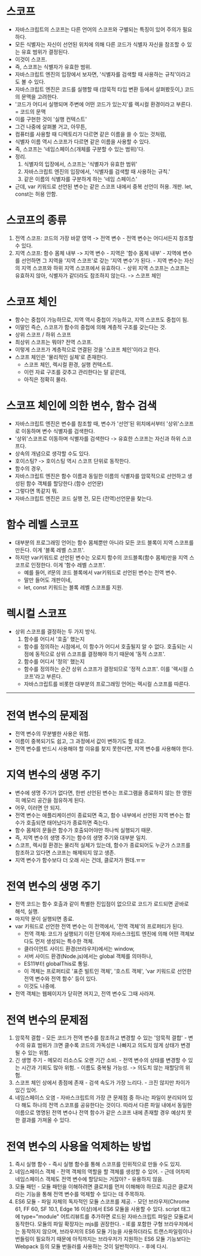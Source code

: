 # 스코프
  - 자바스크립트의 스코프는 다른 언어의 스코프와 구별되는 특징이 있어 주의가 필요하다.
  - 모든 식별자는 자신이 선언된 위치에 의해 다른 코드가 식별자 자신을 참조할 수 있는 유효 범위가 결정된다.
  - 이것이 스코프.
  - 즉, 스코프는 식별자가 유효한 범위.
  - 자바스크립트 엔진의 입장에서 보자면, '식별자를 검색할 때 사용하는 규칙'이라고도 볼 수 있다.
  - 자바스크립트 엔진은 코드를 실행할 때 (암묵적 타입 변환 등에서 살펴봤듯이,) 코드의 문맥을 고려한다.
  - '코드가 어디서 실행되며 주변에 어떤 코드가 있는지'를 렉시컬 환경이라고 부른다. = 코드의 문맥
  - 이를 구현한 것이 '실행 컨텍스트'
  - 그건 나중에 살펴볼 거고, 아무튼,
  - 컴퓨터를 사용할 때 디렉토리가 다르면 같은 이름을 쓸 수 있는 것처럼,
  - 식별자 이름 역시 스코프가 다르면 같은 이름을 사용할 수 있다.
  - 즉, 스코프는 '네임스페이스(개체를 구분할 수 있는 범위)'다.
  - 정리.
    1. 식별자의 입장에서, 스코프는 '식별자가 유효한 범위'
    2. 자바스크립트 엔진의 입장에서, '식별자를 검색할 때 사용하는 규칙.'
    3. 같은 이름의 식별자를 구분하게 하는 '네임 스페이스'
  - 근데, var 키워드로 선언된 변수는 같은 스코프 내에서 중복 선언이 허용. 개판. let, const는 허용 안함.
# 스코프의 종류
  1. 전역 스코프: 코드의 가장 바깥 영역 -> 전역 변수
    - 전역 변수는 어디서든지 참조할 수 있다.
  2. 지역 스코프: 함수 몸체 내부 -> 지역 변수
    - 지역은 '함수 몸체 내부'
    - 지역에 변수를 선언하면 그 지역을 '지역 스코프'로 갖는 '지역 변수'가 된다.
    - 지역 변수는 자신의 지역 스코프와 하위 지역 스코프에서 유효하다.
    - 상위 지역 스코프는 스코프는 유효하지 않아, 식별자가 같더라도 참조하지 않는다. -> 스코프 체인
# 스코프 체인
  - 함수는 중첩이 가능하므로, 지역 역시 중첩이 가능하고, 지역 스코프도 중첩이 됨.
  - 이말인 즉슨, 스코프가 함수의 중첩에 의해 계층적 구조를 갖는다는 것.
  - 상위 스코프 / 하위 스코프
  - 최상위 스코프는 뭐야? 전역 스코프.
  - 이렇게 스코프가 계층적으로 연결된 것을 '스코프 체인'이라고 한다.
  - 스코프 체인은 '물리적인 실체'로 존재한다.
    - 스코프 체인, 렉시컬 환경, 실행 컨텍스트.
    - 이런 자료 구조를 갖추고 관리한다는 말 같은데,
    - 아직은 정확히 몰라.
# 스코프 체인에 의한 변수, 함수 검색
  - 자바스크립트 엔진은 변수를 참조할 때, 변수가 '선언'된 위치에서부터 '상위'스코프로 이동하며 변수 식별자를 검색한다.
  - '상위'스코프로 이동하며 식별자를 검색한다 -> 유효한 스코프는 자신과 하위 스코프다.
  - 상속의 개념으로 생각할 수도 있다.
  - 호이스팅? -> 호이스팅 역시 스코프 단위로 동작한다.
  - 함수의 경우,
  - 자바스크립트 엔진은 함수 이름과 동일한 이름의 식별자를 암묵적으로 선언하고 생성된 함수 객체를 할당한다.(함수 선언문)
  - 그렇다면 똑같지 뭐.
  - 자바스크립트 엔진은 코드 실행 전, 모든 (전역)선언문을 찾는다.
# 함수 레벨 스코프
  - 대부분의 프로그래밍 언어는 함수 몸체뿐만 아니라 모든 코드 블록이 지역 스코프를 만든다. 이게 '블록 레벨 스코프'.
  - 하지만 var키워드로 선언된 변수는 오로지 함수의 코드블록(함수 몸체)만을 지역 스코프로 인정한다. 이게 '함수 레벨 스코프'.
    - 예를 들어, if문의 코드 블록에서 var키워드로 선언된 변수는 전역 변수.
    - 말만 들어도 개판이네,
    - let, const 키워드는 블록 레벨 스코프를 지원.
# 렉시컬 스코프
  - 상위 스코프를 결정하는 두 가지 방식.
    1. 함수를 어디서 '호출' 했는지
      - 함수를 정의하는 시점에서, 이 함수가 어디서 호출될지 알 수 없다. 호출되는 시점에 동적으로 상위 스코프를 결정해야 하기 때문에 '동적 스코프'.
    2. 함수를 어디서 '정의' 했는지
      - 함수를 정의하는 순간 상위 스코프가 결정되므로 '정적 스코프'. 이를 '렉시컬 스코프'라고 부른다.
      - 자바스크립트를 비롯한 대부분의 프로그래밍 언어는 렉시컬 스코프를 따른다.
---
# 전역 변수의 문제점
  - 전역 변수의 무분별한 사용은 위험.
  - 이름이 중복되기도 쉽고, 그 과정에서 값이 변하기도 할 테고.
  - 전역 변수를 반드시 사용해야 할 이유를 찾지 못한다면, 지역 변수를 사용해야 한다.
# 지역 변수의 생명 주기
  - 변수에 생명 주기가 없다면, 한번 선언된 변수는 프로그램을 종료하지 않는 한 영원히 메모리 공간을 점유하게 된다.
  - 어우, 이러면 안 되지.
  - 전역 변수는 애플리케이션이 종료되면 죽고, 함수 내부에서 선언된 지역 변수는 함수가 호출되면 태어났다가 종료하면 죽는다.
  - 함수 몸체의 문들은 함수가 호출되어야만 하나씩 실행되기 때문.
  - 즉, 지역 변수의 생명 주기는 함수의 생명 주기와 대부분 일치.
  - 스코프, 렉시컬 환경는 물리적 실체가 있는데, 함수가 종료되어도 누군가 스코프를 참조하고 있다면 스코프는 해제되지 않고 생존.
  - 지역 변수가 함수보다 더 오래 사는 건데, 클로저가 뭔데.ㅠㅠ
# 전역 변수의 생명 주기
  - 전역 코드는 함수 호출과 같이 특별한 진입점이 없으므로 코드가 로드되면 곧바로 해석, 실행.
  - 마지막 문이 실행되면 종료.
  - var 키워드로 선언한 전역 변수는 이 전역에서, '전역 객체'의 프로퍼티가 된다.
    - 전역 객체: 코드가 실행되기 이전 단계에 자바스크립트 엔진에 의해 어떤 객체보다도 먼저 생성되는 특수한 객체.
    - 클라이언트 사이드 환경(브라우저)에서는 window,
    - 서버 사이드 환경(Node.js)에서는 global 객체를 의마하나,
    - ES11부터 globalThis로 통일.
    - 이 객체는 프로퍼티로 '표준 빌트인 객체', '호스트 객체', 'var 키워드로 선언한 전역 변수와 전역 함수' 등이 있다.
    - 이것도 나중에.
  - 전역 객체는 웹페이지가 닫히면 꺼지고, 전역 변수도 그때 사라져.
# 전역 변수의 문제점
  1. 암묵적 결합
    - 모든 코드가 전역 변수를 참조하고 변경할 수 있는 '암묵적 결합'
    - 변수의 유효 범위가 크면 클수록 코드의 가독성은 나빠지고 의도치 않게 상태가 변경될 수 있는 위험.
  2. 긴 생명 주기
    - 메모리 리소스도 오랜 기간 소비.
    - 전역 변수의 상태를 변경할 수 있는 시간과 기회도 많아 위험.
    - 이름도 중복될 가능성. -> 의도치 않는 재할당의 위험.
  3. 스코프 체인 상에서 종점에 존재
    - 검색 속도가 가장 느리다.
    - 크진 않지만 차이가 있긴 있어.
  4. 네임스페이스 오염
    - 자바스크립트의 가장 큰 문제점 중 하나는 파일이 분리되어 있다 해도 하나의 전역 스코프를 공유한다는 것이다. 따라서 다른 파일 내에서 동일한 이름으로 명명된 전역 변수나 전역 함수가 같은 스코프 내에 존재할 경우 예상치 못한 결과를 가져올 수 있다.
# 전역 변수의 사용을 억제하는 방법
  1. 즉시 실행 함수
    - 즉시 실행 함수를 통해 스코프를 인위적으로 만들 수도 있지.
  2. 네임스페이스 객체
    - 전역 객체의 역할을 할 객체를 생성할 수 있어.
    - 근데 어차피 네임스페이스 객체도 전역 변수에 할당되는 거잖아?
    - 유용하지 않음.
  3. 모듈 패턴
    - 모듈 패턴을 이해하려면 클로저를 먼저 이해해야 하므로 지금은 클로저라는 기능을 통해 전역 변수를 억제할 수 있다는 데 주목하자.
  4. ES6 모듈
    - 파일 자체의 독자적인 모듈 스코프를 제공.
    - 모던 브라우저(Chrome 61, FF 60, SF 10.1, Edge 16 이상)에서 ES6 모듈을 사용할 수 있다. script 태그에 type="module" 어트리뷰트를 추가하면 로드된 자바스크립트 파일은 모듈로서 동작한다. 모듈의 파일 확장자는 mjs를 권장한다.
    - IE를 포함한 구형 브라우저에서는 동작하지 않으며, 브라우저의 ES6 모듈 기능을 사용하더라도 트랜스파일링이나 번들링이 필요하기 때문에 아직까지는 브라우저가 지원하는 ES6 모듈 기능보다는 Webpack 등의 모듈 번들러를 사용하는 것이 일반적이다.
    - 후에 다시.
